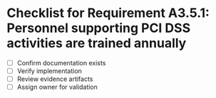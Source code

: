 # Checklist for Requirement A3.5.1: Personnel supporting PCI DSS activities are trained annually

- [ ] Confirm documentation exists
- [ ] Verify implementation
- [ ] Review evidence artifacts
- [ ] Assign owner for validation
